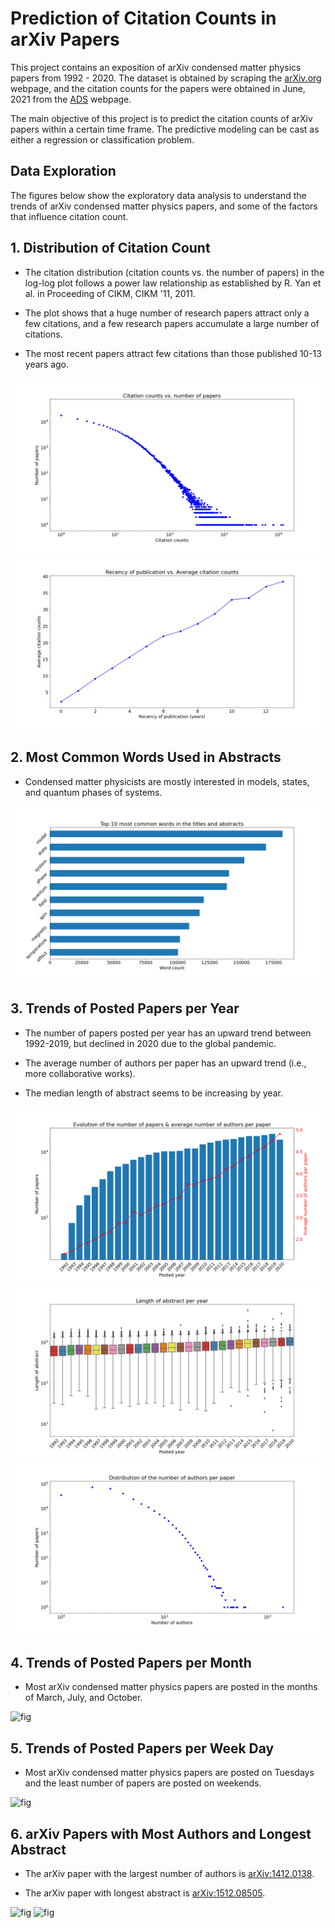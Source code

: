 # Prediction of Citation Counts in arXiv Papers
This project contains an exposition of arXiv condensed matter physics papers from 1992 - 2020. The dataset is obtained by scraping the [arXiv.org](https://arxiv.org) webpage, and the citation counts for the papers were obtained in June, 2021 from the [ADS](https://ui.adsabs.harvard.edu) webpage. 

The main objective of this project is to predict the citation counts of arXiv papers within a certain time frame. The predictive modeling can be cast as either a regression or classification problem.

## Data Exploration

The figures below show the exploratory data analysis to understand the trends of arXiv condensed matter physics papers, and some of the factors that influence citation count. 

## 1. Distribution of Citation Count

 - The citation distribution (citation counts vs. the number of papers) in the log-log plot follows a power law relationship as established by R. Yan et al. in Proceeding of CIKM, CIKM '11, 2011.
 
 - The plot shows that a huge number of research papers attract only a few citations, and a few research papers accumulate a large number of citations.
 
 - The most recent papers attract few citations than those published 10-13 years ago.

![fig](images/fig5a.png)
![fig](images/fig5c.png)

## 2. Most Common Words Used in Abstracts

- Condensed matter physicists are mostly interested in models, states, and quantum phases of systems.

![fig](images/fig1a.png)

## 3. Trends of Posted Papers per Year

- The number of papers posted per year has an upward trend between 1992-2019, but declined in 2020 due to the global pandemic.

- The average number of authors per paper has an upward trend (i.e., more collaborative works).

- The median length of abstract seems to be increasing by year.


![fig](images/fig4c.png)
![fig](images/fig4b.png)
![fig](images/fig4e.png)

## 4. Trends of Posted Papers per Month

- Most arXiv condensed matter physics papers are posted in the months of March, July, and October.

![fig](images/3a.png)

## 5. Trends of Posted Papers per Week Day

- Most arXiv condensed matter physics papers are posted on Tuesdays and the least number of papers are posted on weekends.

![fig](images/2a.png)

## 6. arXiv Papers with Most Authors and Longest Abstract

- The arXiv paper with the largest number of authors is [arXiv:1412.0138](https://arxiv.org/abs/1412.0138).

- The arXiv paper with longest abstract is [arXiv:1512.08505](https://arxiv.org/abs/1512.08505).

![fig](images/2b.png)
![fig](images/2c.png)
